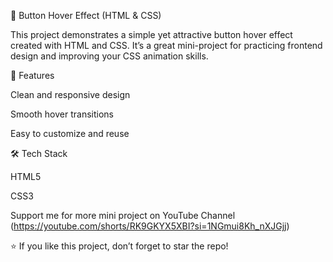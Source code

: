 🎨 Button Hover Effect (HTML & CSS)

This project demonstrates a simple yet attractive button hover effect created with HTML and CSS.
It’s a great mini-project for practicing frontend design and improving your CSS animation skills.

🔹 Features

Clean and responsive design

Smooth hover transitions

Easy to customize and reuse


🛠 Tech Stack

HTML5

CSS3

Support me for more mini project on YouTube Channel
(https://youtube.com/shorts/RK9GKYX5XBI?si=1NGmui8Kh_nXJGjj)


⭐ If you like this project, don’t forget to star the repo!
